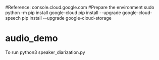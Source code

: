 #Reference: console.cloud.google.com
#Prepare the environment
sudo python -m pip install google-cloud
pip install --upgrade google-cloud-speech
pip install --upgrade google-cloud-storage

# audio_demo
To run
python3 speaker_diarization.py

